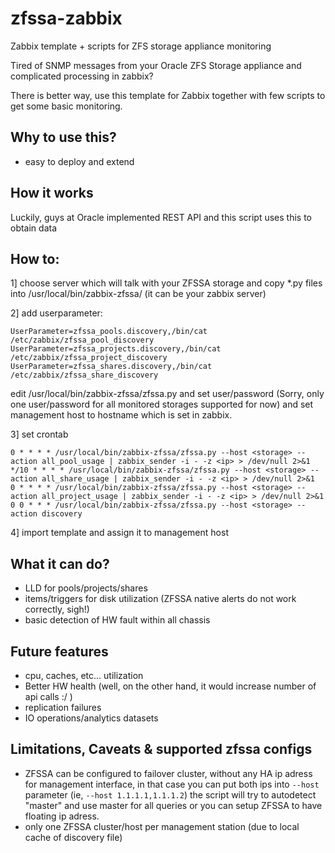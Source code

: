 # zfssa-zabbix
Zabbix template + scripts for ZFS storage appliance monitoring

Tired of SNMP messages from your Oracle ZFS Storage appliance and complicated processing in zabbix?

There is better way, use this template for Zabbix together with few scripts to get some basic monitoring.

## Why to use this?
- easy to deploy and extend

## How it works

Luckily, guys at Oracle implemented REST API and this script uses this to obtain data

## How to:

1] choose server which will talk with your ZFSSA storage and copy *.py files into /usr/local/bin/zabbix-zfssa/ (it can be your zabbix server)

2] add userparameter:
```
UserParameter=zfssa_pools.discovery,/bin/cat /etc/zabbix/zfssa_pool_discovery
UserParameter=zfssa_projects.discovery,/bin/cat /etc/zabbix/zfssa_project_discovery
UserParameter=zfssa_shares.discovery,/bin/cat /etc/zabbix/zfssa_share_discovery
```
edit /usr/local/bin/zabbix-zfssa/zfssa.py and set user/password (Sorry, only one user/password for all monitored storages supported for now) and set management host to hostname which is set in zabbix.

3] set crontab
```
0 * * * * /usr/local/bin/zabbix-zfssa/zfssa.py --host <storage> --action all_pool_usage | zabbix_sender -i - -z <ip> > /dev/null 2>&1
*/10 * * * * /usr/local/bin/zabbix-zfssa/zfssa.py --host <storage> --action all_share_usage | zabbix_sender -i - -z <ip> > /dev/null 2>&1
0 * * * * /usr/local/bin/zabbix-zfssa/zfssa.py --host <storage> --action all_project_usage | zabbix_sender -i - -z <ip> > /dev/null 2>&1
0 0 * * * /usr/local/bin/zabbix-zfssa/zfssa.py --host <storage> --action discovery
```
4] import template and assign it to management host

## What it can do?

- LLD for pools/projects/shares
- items/triggers for disk utilization (ZFSSA native alerts do not work correctly, sigh!)
- basic detection of HW fault within all chassis

## Future features

- cpu, caches, etc... utilization
- Better HW health (well, on the other hand, it would increase number of api calls :/ )
- replication failures
- IO operations/analytics datasets

## Limitations, Caveats & supported zfssa configs

- ZFSSA can be configured to failover cluster, without any HA ip adress for management interface, in that case you can put both ips into `--host` parameter (ie, `--host 1.1.1.1,1.1.1.2`) the script will try to autodetect "master" and use master for all queries or you can setup ZFSSA to have floating ip adress.
- only one ZFSSA cluster/host per management station (due to local cache of discovery file)
